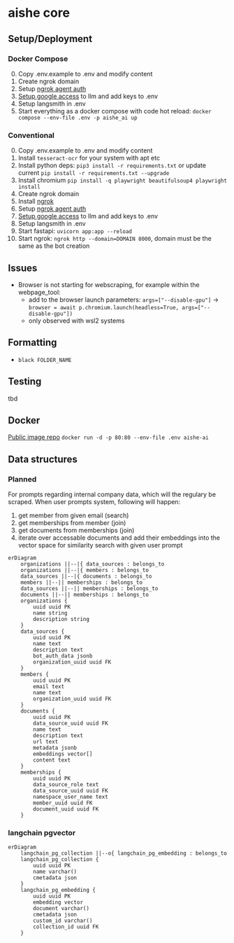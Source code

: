 # aishe core

## Setup/Deployment
### Docker Compose
0. Copy .env.example to .env and modify content
4. Create ngrok domain
6. Setup [ngrok agent auth](https://dashboard.ngrok.com/get-started/your-authtoken)
7. [Setup google access](https://python.langchain.com/docs/integrations/tools/google_search) to llm and add keys to .env
8. Setup langsmith in .env
8. Start everything as a docker compose with code hot reload: `docker compose --env-file .env -p aishe_ai up`

### Conventional
0. Copy .env.example to .env and modify content
1. Install `tesseract-ocr` for your system with apt etc
2. Install python deps: `pip3 install -r requirements.txt` or update current `pip install -r requirements.txt --upgrade`
3. Install chromium `pip install -q playwright beautifulsoup4 playwright install`
4. Create ngrok domain
5. Install [ngrok](https://ngrok.com/download)
6. Setup [ngrok agent auth](https://dashboard.ngrok.com/get-started/your-authtoken)
7. [Setup google access](https://python.langchain.com/docs/integrations/tools/google_search) to llm and add keys to .env
8. Setup langsmith in .env
8. Start fastapi: `uvicorn app:app --reload`
9. Start ngrok: `ngrok http --domain=DOMAIN 8000`, domain must be the same as the bot creation

## Issues
- Browser is not starting for webscraping, for example within the webpage_tool:
    - add to the browser launch parameters: `args=["--disable-gpu"]` -> `browser = await p.chromium.launch(headless=True, args=["--disable-gpu"])`
    - only observed with wsl2 systems

## Formatting
- `black FOLDER_NAME`

## Testing
tbd

## Docker
[Public image repo](europe-west10-docker.pkg.dev/aisheai/docker-images/core:latest)
`docker run -d -p 80:80 --env-file .env aishe-ai`

## Data structures
### Planned
For prompts regarding internal company data, which will the regulary be scraped.
When user prompts system, following will happen:
1. get member from given email (search)
2. get memberships from member (join)
3. get documents from memberships (join)
4. iterate over accessable documents and add their embeddings into the vector space for similarity search with given user prompt
```mermaid
erDiagram
    organizations ||--|{ data_sources : belongs_to
    organizations ||--|{ members : belongs_to
    data_sources ||--|{ documents : belongs_to
    members ||--|| memberships : belongs_to
    data_sources ||--|| memberships : belongs_to
    documents ||--|| memberships : belongs_to
    organizations {
        uuid uuid PK
        name string
        description string
    }
    data_sources {
        uuid uuid PK
        name text
        description text
        bot_auth_data jsonb
        organization_uuid uuid FK
    }
    members {
        uuid uuid PK
        email text
        name text
        organization_uuid uuid FK
    }
    documents {
        uuid uuid PK
        data_source_uuid uuid FK
        name text
        description text
        url text
        metadata jsonb
        embeddings vector[]
        content text
    }
    memberships {
        uuid uuid PK
        data_source_role text
        data_source_uuid uuid FK
        namespace_user_name text
        member_uuid uuid FK
        document_uuid uuid FK
    }
```

### langchain pgvector
```mermaid
erDiagram
    langchain_pg_collection ||--o{ langchain_pg_embedding : belongs_to
    langchain_pg_collection {
        uuid uuid PK
        name varchar()
        cmetadata json
    }
    langchain_pg_embedding {
        uuid uuid PK
        embedding vector
        document varchar()
        cmetadata json
        custom_id varchar()
        collection_id uuid FK
    }
```